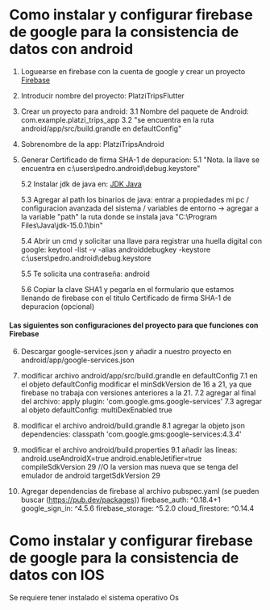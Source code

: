 # Como instalar y configurar firebase de google para la consistencia de datos con android

1. Loguearse en firebase con la cuenta de google y crear un proyecto
[Firebase](https://firebase.google.com/?hl=es)

2. Introducir nombre del proyecto: PlatziTripsFlutter

3. Crear un proyecto para android: 
	3.1 Nombre del paquete de Android: com.example.platzi_trips_app
	3.2 "se encuentra en la ruta android/app/src/build.grandle en defaultConfig"
	
4. Sobrenombre de la app: PlatziTripsAndroid
	
5. Generar Certificado de firma SHA-1 de depuracion:
	5.1 "Nota. la llave se encuentra en c:\users\pedro\.android\debug.keystore"
		
	5.2 Instalar jdk de java en: [JDK Java](https://www.oracle.com/mx/java/technologies/javase/javase-jdk8-downloads.html)
		
	5.3 Agregar al path los binarios de java:  entrar a propiedades mi pc / configuracion avanzada del sistema / variables de entorno -> agregar a la variable "path" la ruta donde se instala java "C:\Program Files\Java\jdk-15.0.1\bin"
			
	5.4 Abrir un cmd y solicitar una llave para registrar una huella digital con google: 			keytool -list -v -alias androiddebugkey -keystore c:\users\pedro\.android\debug.keystore
		
	5.5 Te solicita una contraseña: android
				
	5.6 Copiar la clave SHA1 y pegarla en el formulario que estamos llenando de firebase con el titulo Certificado de firma SHA-1 de depuracion (opcional)

#### Las siguientes son configuraciones del proyecto para que funciones con Firebase
	
6. Descargar google-services.json y añadir a nuestro proyecto en android/app/google-services.json
		
7. modificar archivo android/app/src/build.grandle en defaultConfig 
	7.1 en el objeto defaultConfig modificar el minSdkVersion de 16 a 21, ya que firebase no trabaja con versiones anteriores a la 21.
	7.2 agregar al final del archivo: apply plugin: 'com.google.gms.google-services'
	7.3 agregar al objeto defaultConfig: multiDexEnabled true
	
8. modificar el archivo android/build.grandle
	8.1 agregar la objeto json dependencies: classpath 'com.google.gms:google-services:4.3.4'

9. modificar el archivo android/build.properties
	9.1 añadir las líneas:
	android.useAndroidX=true
	android.enableJetifier=true
	compileSdkVersion 29     //O la version mas nueva que se tenga del emulador de android
	targetSdkVersion 29

10. Agregar dependencias de firebase al archivo pubspec.yaml (se pueden buscar (https://pub.dev/packages))
	firebase_auth: ^0.18.4+1
	google_sign_in: ^4.5.6
	firebase_storage: ^5.2.0
	cloud_firestore: ^0.14.4
	
	
# Como instalar y configurar firebase de google para la consistencia de datos con IOS	

Se requiere tener instalado el sistema operativo Os